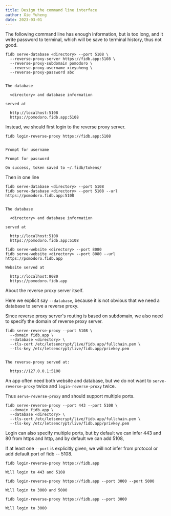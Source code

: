 ```yaml
---
title: Design the command line interface
author: Xie Yuheng
date: 2023-03-01
---
```


The following command line has enough information,
but is too long,
and it write password to terminal,
which will be save to terminal history,
thus not good.

```
fidb serve-database <directory> --port 5108 \
  --reverse-proxy-server https://fidb.app:5108 \
  --reverse-proxy-subdomain pomodoro \
  --reverse-proxy-username xieyuheng \
  --reverse-proxy-password abc


The database

  <directory> and database information

served at

  http://localhost:5108
  https://pomodoro.fidb.app:5108
```

Instead, we should first login to the reverse proxy server.

```
fidb login-reverse-proxy https://fidb.app:5108


Prompt for username

Prompt for password

On success, token saved to ~/.fidb/tokens/
```

Then in one line

```
fidb serve-database <directory> --port 5108
fidb serve-database <directory> --port 5108 --url https://pomodoro.fidb.app:5108


The database

  <directory> and database information

served at

  http://localhost:5108
  https://pomodoro.fidb.app:5108
```

```
fidb serve-website <directory> --port 8080
fidb serve-website <directory> --port 8080 --url https://pomodoro.fidb.app

Website served at

  http://localhost:8080
  https://pomodoro.fidb.app
```

About the reverse proxy server itself.

Here we explicit say `--database`,
because it is not obvious that
we need a database to serve a reverse proxy.

Since reverse proxy server's routing is based on subdomain,
we also need to specify the domain of reverse proxy server.

```
fidb serve-reverse-proxy --port 5108 \
  --domain fidb.app \
  --database <directory> \
  --tls-cert /etc/letsencrypt/live/fidb.app/fullchain.pem \
  --tls-key /etc/letsencrypt/live/fidb.app/privkey.pem


The reverse-proxy served at:

  https://127.0.0.1:5108
```

An app often need both website and database,
but we do not want to `serve-reverse-proxy` twice
and `login-reverse-proxy` twice.

Thus `serve-reverse-proxy` and should support multiple ports.

```
fidb serve-reverse-proxy --port 443 --port 5108 \
  --domain fidb.app \
  --database <directory> \
  --tls-cert /etc/letsencrypt/live/fidb.app/fullchain.pem \
  --tls-key /etc/letsencrypt/live/fidb.app/privkey.pem
```

Login can also specify multiple ports,
but by default we can infer 443 and 80 from https and http,
and by default we can add 5108,

If at least one `--port` is explicitly given,
we will not infer from protocol or add default port of fidb -- 5108.

```
fidb login-reverse-proxy https://fidb.app

Will login to 443 and 5108
```

```
fidb login-reverse-proxy https://fidb.app --port 3000 --port 5000

Will login to 3000 and 5000
```

```
fidb login-reverse-proxy https://fidb.app --port 3000

Will login to 3000
```
